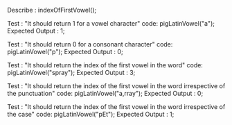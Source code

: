 Describe : indexOfFirstVowel();

Test : "It should return 1 for a vowel character"
code:
pigLatinVowel("a");
Expected Output : 1;

Test : "It should return 0 for a consonant character"
code:
pigLatinVowel("p");
Expected Output : 0;

Test : "It should return the index of the first vowel in the word"
code:
pigLatinVowel("spray");
Expected Output : 3;

Test : "It should return the index of the first vowel in the word irrespective of the punctuation"
code:
pigLatinVowel("a,rray");
Expected Output : 0;

Test : "It should return the index of the first vowel in the word irrespective of the case"
code:
pigLatinVowel("pEt");
Expected Output : 1;



